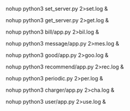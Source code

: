 nohup python3 set_server.py 2>set.log &

nohup python3 get_server.py 2>get.log &

nohup python3 bill/app.py 2>bil.log &

nohup python3 message/app.py 2>mes.log &

nohup python3 good/app.py 2>goo.log &

nohup python3 recommend/app.py 2>rec.log &

nohup python3 periodic.py 2>per.log &

nohup python3 charger/app.py 2>cha.log &

nohup python3 user/app.py 2>use.log &